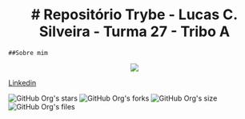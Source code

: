 <h1 align="center"># Repositório Trybe - Lucas C. Silveira - Turma 27 - Tribo A</h1>


    ##Sobre mim

<p align="center">
<img src="http://img.shields.io/static/v1?label=STATUS&message=EM%20DESENVOLVIMENTO&color=GREEN&style=for-the-badge"/>
</p>

[Linkedin](https://www.linkedin.com/in/lucas-c-silveira-8b3a09127/)

![GitHub Org's stars](https://img.shields.io/github/stars/lucasyuk1?style=social)
![GitHub Org's forks](https://img.shields.io/github/forks/lucasyuk1/trybe?style=social)
![GitHub Org's size](https://img.shields.io/github/languages/code-size/lucasyuk1/trybe-exercicios?style=social)
![GitHub Org's files](https://img.shields.io/github/directory-file-count/lucasyuk1/trybe-exercicios?style=social)

